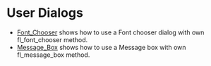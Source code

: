 #  User Dialogs

* [Font_Chooser](Font_Chooser/README.md) shows how to use a Font chooser dialog with own fl_font_chooser method.
* [Message_Box](Message_Box/README.md) shows how to use a Message box with own fl_message_box method.
